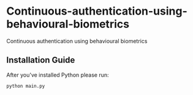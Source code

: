 # Continuous-authentication-using-behavioural-biometrics
Continuous authentication using behavioural biometrics
## Installation Guide
After you've installed Python please run:
```bash
python main.py
```
